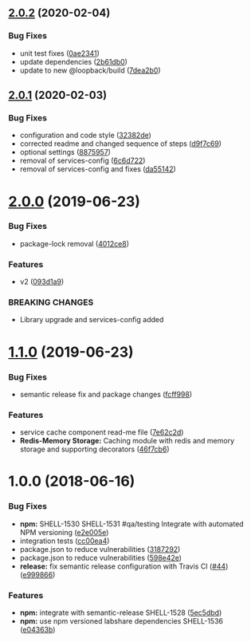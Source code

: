 ## [2.0.2](https://github.com/LabShare/services-cache/compare/v2.0.1...v2.0.2) (2020-02-04)


### Bug Fixes

* unit test fixes ([0ae2341](https://github.com/LabShare/services-cache/commit/0ae2341818bb281e900ce07950f511cf347e56fc))
* update dependencies ([2b61db0](https://github.com/LabShare/services-cache/commit/2b61db0966913876907e55ee42f5ecbe98fd196d))
* update to new @loopback/build ([7dea2b0](https://github.com/LabShare/services-cache/commit/7dea2b0a254dd22d573037d94d2cd9c6b8779e5f))

## [2.0.1](https://github.com/LabShare/services-cache/compare/v2.0.0...v2.0.1) (2020-02-03)


### Bug Fixes

* configuration and code style ([32382de](https://github.com/LabShare/services-cache/commit/32382de78e134b670e41d4b5e12f675782582e05))
* corrected readme and changed sequence of steps ([d9f7c69](https://github.com/LabShare/services-cache/commit/d9f7c699b5d3aee04d7bc27111258fc389213c20))
* optional settings ([8875957](https://github.com/LabShare/services-cache/commit/8875957bde67a87af9d9275b412637ee238f3b7a))
* removal of services-config ([6c6d722](https://github.com/LabShare/services-cache/commit/6c6d72238f2a994cece2626fa7a0b1b0bc9c51d9))
* removal of services-config and fixes ([da55142](https://github.com/LabShare/services-cache/commit/da551426788b2ed1bd7be87f1bd24d052be2e1b9))

# [2.0.0](https://github.com/LabShare/services-cache/compare/v1.1.0...v2.0.0) (2019-06-23)


### Bug Fixes

* package-lock removal ([4012ce8](https://github.com/LabShare/services-cache/commit/4012ce8))


### Features

* v2 ([093d1a9](https://github.com/LabShare/services-cache/commit/093d1a9))


### BREAKING CHANGES

* Library upgrade and services-config added

# [1.1.0](https://github.com/LabShare/services-cache/compare/v1.0.0...v1.1.0) (2019-06-23)


### Bug Fixes

* semantic release fix and package changes ([fcff998](https://github.com/LabShare/services-cache/commit/fcff998))


### Features

* service cache component read-me file ([7e62c2d](https://github.com/LabShare/services-cache/commit/7e62c2d))
* **Redis-Memory Storage:** Caching module with redis and memory storage and supporting decorators ([46f7cb6](https://github.com/LabShare/services-cache/commit/46f7cb6))

# 1.0.0 (2018-06-16)


### Bug Fixes

* **npm:** SHELL-1530 SHELL-1531 #qa/testing Integrate with automated NPM versioning ([e2e005e](https://github.com/LabShare/services-cache/commit/e2e005e))
* integration tests ([cc00ea4](https://github.com/LabShare/services-cache/commit/cc00ea4))
* package.json to reduce vulnerabilities ([3187292](https://github.com/LabShare/services-cache/commit/3187292))
* package.json to reduce vulnerabilities ([598e42e](https://github.com/LabShare/services-cache/commit/598e42e))
* **release:** fix semantic release configuration with Travis CI ([#44](https://github.com/LabShare/services-cache/issues/44)) ([e999866](https://github.com/LabShare/services-cache/commit/e999866))


### Features

* **npm:** integrate with semantic-release SHELL-1528 ([5ec5dbd](https://github.com/LabShare/services-cache/commit/5ec5dbd))
* **npm:** use npm versioned labshare dependencies SHELL-1536 ([e04363b](https://github.com/LabShare/services-cache/commit/e04363b))
